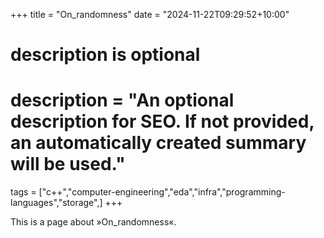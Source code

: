 +++
title = "On_randomness"
date = "2024-11-22T09:29:52+10:00"

#
# description is optional
#
# description = "An optional description for SEO. If not provided, an automatically created summary will be used."

tags = ["c++","computer-engineering","eda","infra","programming-languages","storage",]
+++

This is a page about »On_randomness«.
